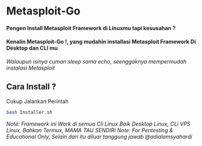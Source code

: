 # Metasploit-Go
#### Pengen Install Metasploit Framework di Linuxmu tapi kesusahan ?
#### Kenalin Metasploit-Go !, yang mudahin installasi Metasploit Framework Di Desktop dan CLI mu
_Walaupun isinya cuman sleep sama echo, seenggaknya mempermudah instalasi Metasploit_

## Cara Install ?
Cukup Jalankan Perintah

```sh
bash Installer.sh
```
_Note: Framework ini Work di semua Cli Linux Baik Desktop Linux, CLi VPS Linux, Bahkan Termux, MAMA TAU SENDIRI_
_Note: For Pentesting & Educational Only, Selain dari itu diluar tanggung jawab @adialamsyahardi_
